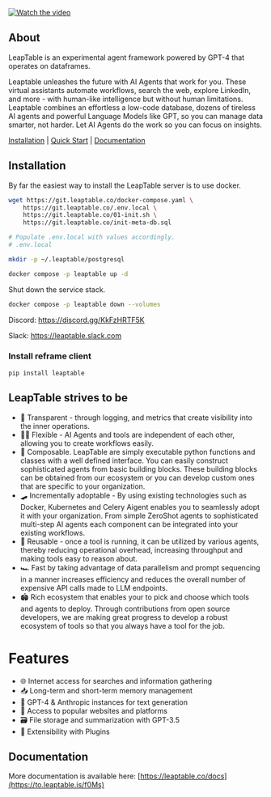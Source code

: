 [![Watch the video](https://img.youtube.com/vi/M860LUfwiQc/maxresdefault.jpg)](https://youtu.be/M860LUfwiQc)

## About


LeapTable is an experimental agent framework powered by GPT-4 that operates on dataframes.

Leaptable unleashes the future with AI Agents that work for you. These virtual assistants automate workflows,
search the web, explore LinkedIn, and more - with human-like intelligence but without human limitations.
Leaptable combines an effortless a low-code database, dozens of tireless AI agents and powerful Language Models like
GPT, so you can manage data smarter, not harder. Let AI Agents do the work so you can focus on insights.




[Installation](#installation) |  [Quick Start](#quick-start) | [Documentation](#documentation)

## Installation

By far the easiest way to install the LeapTable server is to use docker.

```bash
wget https://git.leaptable.co/docker-compose.yaml \
    https://git.leaptable.co/.env.local \
    https://git.leaptable.co/01-init.sh \
    https://git.leaptable.co/init-meta-db.sql

# Populate .env.local with values accordingly.
# .env.local

mkdir -p ~/.leaptable/postgresql

docker compose -p leaptable up -d
```

Shut down the service stack.
```bash
docker compose -p leaptable down --volumes
```

Discord: https://discord.gg/KkFzHRTF5K

Slack: https://leaptable.slack.com

### Install reframe client
```shell
pip install leaptable
```

## LeapTable strives to be

* 🥽 Transparent - through logging, and metrics that create visibility into the inner operations.
* 🤸🏾 Flexible - AI Agents and tools are independent of each other, allowing you to create workflows easily.
* 🧩 Composable. LeapTable are simply executable python functions and classes with a well defined interface. You can easily construct sophisticated agents from basic building blocks. These building blocks can be obtained from our ecosystem or you can develop custom ones that are specific to your organization.
* 🛹 Incrementally adoptable - By using existing technologies such as Docker, Kubernetes and Celery Aigent enables you to seamlessly adopt it with your organization. From simple ZeroShot agents to sophisticated multi-step AI agents each component can be integrated into your existing workflows.
* 🔨 Reusable - once a tool is running, it can be utilized by various agents, thereby reducing operational overhead, increasing throughput and making tools easy to reason about.
* 🏎️ Fast by taking advantage of data parallelism and prompt sequencing in a manner increases efficiency and reduces the overall number of expensive API calls made to LLM endpoints.
* 🏟️ Rich ecosystem that enables your to pick and choose which tools and agents to deploy. Through contributions from open source developers, we are making great progress to develop a robust ecosystem of tools so that you always have a tool for the job.

# Features
* 🌐 Internet access for searches and information gathering
* 📥 Long-term and short-term memory management 
* 🧠 GPT-4 & Anthropic instances for text generation 
* 🔗 Access to popular websites and platforms 
* 🗃️ File storage and summarization with GPT-3.5 
* 🔌 Extensibility with Plugins

## Documentation

More documentation is available here: [https://leaptable.co/docs](https://to.leaptable.is/f0Ms)